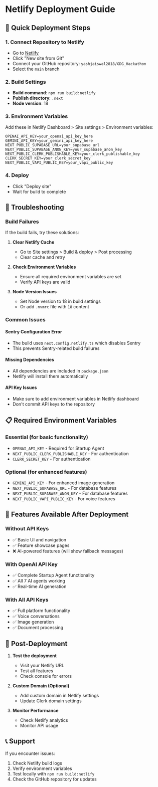 # Netlify Deployment Guide

## 🚀 Quick Deployment Steps

### 1. **Connect Repository to Netlify**
- Go to [Netlify](https://netlify.com)
- Click "New site from Git"
- Connect your GitHub repository: `yashjaiswal2818/GDG_Hackathon`
- Select the `main` branch

### 2. **Build Settings**
- **Build command**: `npm run build:netlify`
- **Publish directory**: `.next`
- **Node version**: 18

### 3. **Environment Variables**
Add these in Netlify Dashboard > Site settings > Environment variables:

```
OPENAI_API_KEY=your_openai_api_key_here
GEMINI_API_KEY=your_gemini_api_key_here
NEXT_PUBLIC_SUPABASE_URL=your_supabase_url
NEXT_PUBLIC_SUPABASE_ANON_KEY=your_supabase_anon_key
NEXT_PUBLIC_CLERK_PUBLISHABLE_KEY=your_clerk_publishable_key
CLERK_SECRET_KEY=your_clerk_secret_key
NEXT_PUBLIC_VAPI_PUBLIC_KEY=your_vapi_public_key
```

### 4. **Deploy**
- Click "Deploy site"
- Wait for build to complete

## 🔧 Troubleshooting

### **Build Failures**
If the build fails, try these solutions:

1. **Clear Netlify Cache**
   - Go to Site settings > Build & deploy > Post processing
   - Clear cache and retry

2. **Check Environment Variables**
   - Ensure all required environment variables are set
   - Verify API keys are valid

3. **Node Version Issues**
   - Set Node version to 18 in build settings
   - Or add `.nvmrc` file with `18` content

### **Common Issues**

#### **Sentry Configuration Error**
- The build uses `next.config.netlify.ts` which disables Sentry
- This prevents Sentry-related build failures

#### **Missing Dependencies**
- All dependencies are included in `package.json`
- Netlify will install them automatically

#### **API Key Issues**
- Make sure to add environment variables in Netlify dashboard
- Don't commit API keys to the repository

## 📋 Required Environment Variables

### **Essential (for basic functionality)**
- `OPENAI_API_KEY` - Required for Startup Agent
- `NEXT_PUBLIC_CLERK_PUBLISHABLE_KEY` - For authentication
- `CLERK_SECRET_KEY` - For authentication

### **Optional (for enhanced features)**
- `GEMINI_API_KEY` - For enhanced image generation
- `NEXT_PUBLIC_SUPABASE_URL` - For database features
- `NEXT_PUBLIC_SUPABASE_ANON_KEY` - For database features
- `NEXT_PUBLIC_VAPI_PUBLIC_KEY` - For voice features

## 🎯 Features Available After Deployment

### **Without API Keys**
- ✅ Basic UI and navigation
- ✅ Feature showcase pages
- ❌ AI-powered features (will show fallback messages)

### **With OpenAI API Key**
- ✅ Complete Startup Agent functionality
- ✅ All 7 AI agents working
- ✅ Real-time AI generation

### **With All API Keys**
- ✅ Full platform functionality
- ✅ Voice conversations
- ✅ Image generation
- ✅ Document processing

## 🔗 Post-Deployment

1. **Test the deployment**
   - Visit your Netlify URL
   - Test all features
   - Check console for errors

2. **Custom Domain (Optional)**
   - Add custom domain in Netlify settings
   - Update Clerk domain settings

3. **Monitor Performance**
   - Check Netlify analytics
   - Monitor API usage

## 📞 Support

If you encounter issues:
1. Check Netlify build logs
2. Verify environment variables
3. Test locally with `npm run build:netlify`
4. Check the GitHub repository for updates
